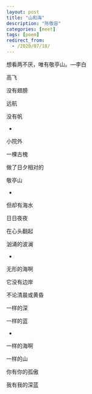 ```yaml
---
layout: post
title: "山和海"
description: "陈敬容"
categories: [meet]
tags: [poem]
redirect_from:
  - /2020/07/18/
---
```


想看两不厌，唯有敬亭山。—李白

高飞

没有翅膀

远航

没有帆

-

小院外

一棵古槐

做了日夕相对的

敬亭山

-

但却有海水

日日夜夜

在心头翻起

汹涌的波澜

-

无形的海啊

它没有边岸

不论清晨或黄昏

一样的深

一样的蓝

-

一样的海啊

一样的山

你有你的孤傲

我有我的深蓝